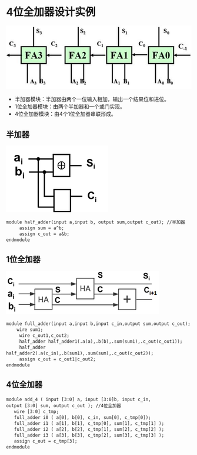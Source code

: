 # 4位全加器设计实例

![img](part8.assets/clip_image012.jpg)

- 半加器模块：半加器由两个一位输入相加，输出一个结果位和进位。
- 1位全加器模块：由两个半加器和一个或门实现。
- 4位全加器模块：由4个1位全加器串联形成。

## 半加器

![img](part8.assets/clip_image014.png)

```
module half_adder(input a,input b, output sum,output c_out); //半加器
     assign sum = a^b;
     assign c_out = a&b;
endmodule
```
## 1位全加器

![image-20200328185041063](part8.assets/image-20200328185041063.png)

```
module full_adder(input a,input b,input c_in,output sum,output c_out);
	wire sum1;                                        
     wire c_out1,c_out2;    
     half_adder half_adder1(.a(a),.b(b),.sum(sum1),.c_out(c_out1));    
     half_adder half_adder2(.a(c_in),.b(sum1),.sum(sum),.c_out(c_out2));
     assign c_out = c_out1|c_out2;
endmodule
```



## 4位全加器

```
module add_4 ( input [3:0] a, input [3:0]b, input c_in,           output [3:0] sum, output c_out ); //4位全加器
   wire [3:0] c_tmp; 
   full_adder i0 ( a[0], b[0], c_in, sum[0], c_tmp[0]); 
   full_adder i1 ( a[1], b[1], c_tmp[0], sum[1], c_tmp[1] ); 
   full_adder i2 ( a[2], b[2], c_tmp[1], sum[2], c_tmp[2] ); 
   full_adder i3 ( a[3], b[3], c_tmp[2], sum[3], c_tmp[3] ); 
   assign c_out = c_tmp[3];
endmodule
```

